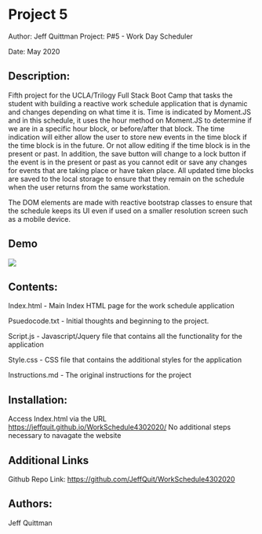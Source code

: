# Project 5

Author: Jeff Quittman Project: P#5 - Work Day Scheduler

Date: May 2020

## Description:

Fifth project for the UCLA/Trilogy Full Stack Boot Camp that tasks the student with building a reactive work schedule application that is dynamic and changes depending on what time it is. Time is indicated by Moment.JS and in this schedule, it uses the hour method on Moment.JS to determine if we are
in a specific hour block, or before/after that block. The time indication will either allow the user to store new events in the time block if the time block is in the future. Or not allow editing if the time block is in the present or past. In addition, the save button will change to a lock button
if the event is in the present or past as you cannot edit or save any changes for events that are taking place or have taken place. All updated time blocks are saved to the local storage to ensure that they remain on the schedule when the user returns from the same workstation.

The DOM elements are made with reactive bootstrap classes to ensure that the schedule keeps its UI even if used on a smaller resolution screen such as a mobile device.

## Demo

<img src="/DemoImgs/WorkScheduler.gif?raw=true">

## Contents:

Index.html - Main Index HTML page for the work schedule application

Psuedocode.txt - Initial thoughts and beginning to the project.

Script.js - Javascript/Jquery file that contains all the functionality for the application

Style.css - CSS file that contains the additional styles for the application

Instructions.md - The original instructions for the project

## Installation:

Access Index.html via the URL https://jeffquit.github.io/WorkSchedule4302020/ No additional steps necessary to navagate the website

## Additional Links

Github Repo Link: https://github.com/JeffQuit/WorkSchedule4302020

## Authors:

Jeff Quittman

